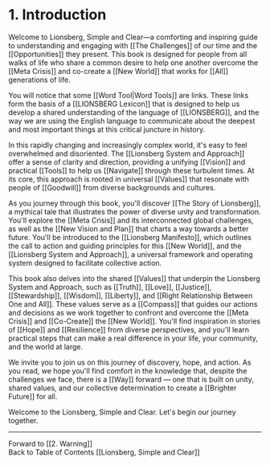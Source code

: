 # 1.  Introduction

Welcome to Lionsberg, Simple and Clear—a comforting and inspiring guide to understanding and engaging with [[The Challenges]] of our time and the [[Opportunities]] they present. This book is designed for people from all walks of life who share a common desire to help one another overcome the [[Meta Crisis]] and co-create a [[New World]] that works for [[All]] generations of life.

You will notice that some [[Word Tool|Word Tools]] are links. These links form the basis of a [[LIONSBERG Lexicon]] that is designed to help us develop a shared understanding of the language of [[LIONSBERG]], and the way we are using the English language to communicate about the deepest and most important things at this critical juncture in history. 

In this rapidly changing and increasingly complex world, it's easy to feel overwhelmed and disoriented. The [[Lionsberg System and Approach]] offer a sense of clarity and direction, providing a unifying [[Vision]] and practical [[Tools]] to help us [[Navigate]] through these turbulent times. At its core, this approach is rooted in universal [[Values]] that resonate with people of [[Goodwill]] from diverse backgrounds and cultures.

As you journey through this book, you'll discover [[The Story of Lionsberg]], a mythical tale that illustrates the power of diverse unity and transformation. You'll explore the [[Meta Crisis]] and its interconnected global challenges, as well as the [[New Vision and Plan]] that charts a way towards a better future. You'll be introduced to the [[Lionsberg Manifesto]], which outlines the call to action and guiding principles for this [[New World]], and the [[Lionsberg System and Approach]], a universal framework and operating system designed to facilitate collective action.

This book also delves into the shared [[Values]] that underpin the Lionsberg System and Approach, such as [[Truth]], [[Love]], [[Justice]], [[Stewardship]], [[Wisdom]], [[Liberty]], and [[Right Relationship Between One and All]]. These values serve as a [[Compass]] that guides our actions and decisions as we work together to confront and overcome the [[Meta Crisis]] and [[Co-Create]] the [[New World]]. You'll find inspiration in stories of [[Hope]] and [[Resilience]] from diverse perspectives, and you'll learn practical steps that can make a real difference in your life, your community, and the world at large.

We invite you to join us on this journey of discovery, hope, and action. As you read, we hope you'll find comfort in the knowledge that, despite the challenges we face, there is a [[Way]] forward — one that is built on unity, shared values, and our collective determination to create a [[Brighter Future]] for all.

Welcome to the Lionsberg, Simple and Clear. Let's begin our journey together.

____
Forward to [[2. Warning]]   
Back to Table of Contents [[Lionsberg, Simple and Clear]]